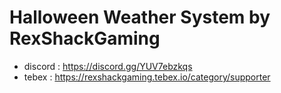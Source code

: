 # Halloween Weather System by RexShackGaming
- discord : https://discord.gg/YUV7ebzkqs
- tebex : https://rexshackgaming.tebex.io/category/supporter
